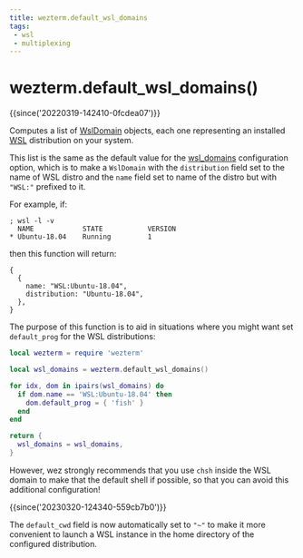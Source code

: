 ```yaml
---
title: wezterm.default_wsl_domains
tags:
 - wsl
 - multiplexing
---
```


# wezterm.default_wsl_domains()

{{since('20220319-142410-0fcdea07')}}

Computes a list of [WslDomain](../WslDomain.md) objects, each one
representing an installed
[WSL](https://docs.microsoft.com/en-us/windows/wsl/about) distribution
on your system.

This list is the same as the default value for the
[wsl_domains](../config/wsl_domains.md) configuration option, which is to make
a `WslDomain` with the `distribution` field set to the name of WSL distro and the
`name` field set to name of the distro but with `"WSL:"` prefixed to it.

For example, if:

```
; wsl -l -v
  NAME            STATE           VERSION
* Ubuntu-18.04    Running         1
```

then this function will return:

```
{
  {
    name: "WSL:Ubuntu-18.04",
    distribution: "Ubuntu-18.04",
  },
}
```

The purpose of this function is to aid in situations where you might want set
`default_prog` for the WSL distributions:

```lua
local wezterm = require 'wezterm'

local wsl_domains = wezterm.default_wsl_domains()

for idx, dom in ipairs(wsl_domains) do
  if dom.name == 'WSL:Ubuntu-18.04' then
    dom.default_prog = { 'fish' }
  end
end

return {
  wsl_domains = wsl_domains,
}
```

However, wez strongly recommends that you use `chsh` inside the WSL domain to make
that the default shell if possible, so that you can avoid this additional configuration!

{{since('20230320-124340-559cb7b0')}}

The `default_cwd` field is now automatically set to `"~"` to make it more
convenient to launch a WSL instance in the home directory of the configured
distribution.
